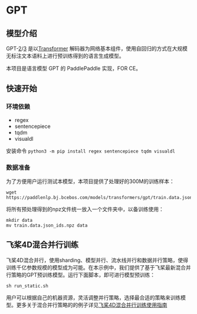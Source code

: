 # GPT

## 模型介绍
GPT-[2](https://cdn.openai.com/better-language-models/language_models_are_unsupervised_multitask_learners.pdf)/[3](https://arxiv.org/pdf/2005.14165.pdf) 是以[Transformer](https://arxiv.org/abs/1706.03762) 解码器为网络基本组件，使用自回归的方式在大规模无标注文本语料上进行预训练得到的语言生成模型。

本项目是语言模型 GPT 的 PaddlePaddle 实现，FOR CE。

## 快速开始

### 环境依赖
- regex
- sentencepiece
- tqdm
- visualdl

安装命令 `python3 -m pip install regex sentencepiece tqdm visualdl`

### 数据准备
为了方便用户运行测试本模型，本项目提供了处理好的300M的训练样本：

```shell
wget https://paddlenlp.bj.bcebos.com/models/transformers/gpt/train.data.json_ids.npz
```

将所有预处理得到的npz文件统一放入一个文件夹中，以备训练使用：

```
mkdir data
mv train.data.json_ids.npz data
```

## 飞桨4D混合并行训练
飞桨4D混合并行，使用sharding、模型并行、流水线并行和数据并行策略，使得训练千亿参数规模的模型成为可能。在本示例中，我们提供了基于飞桨最新混合并行策略的GPT预训练模型。运行下面脚本，即可进行模型预训练：
```shell
sh run_static.sh
```
用户可以根据自己的机器资源，灵活调整并行策略，选择最合适的策略来训练模型。更多关于混合并行策略的的例子详见[飞桨4D混合并行训练使用指南](https://fleet-x.readthedocs.io/en/latest/paddle_fleet_rst/collective/collective_mp/hybrid_parallelism.html)

